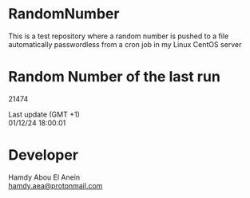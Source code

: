 # RandomNumber    
This is a test repository where a random number is pushed to a file automatically passwordless from a cron job in my Linux CentOS server    
# Random Number of the last run   
21474
      
Last update (GMT +1)    
01/12/24 18:00:01
# Developer    
Hamdy Abou El Anein   
hamdy.aea@protonmail.com
